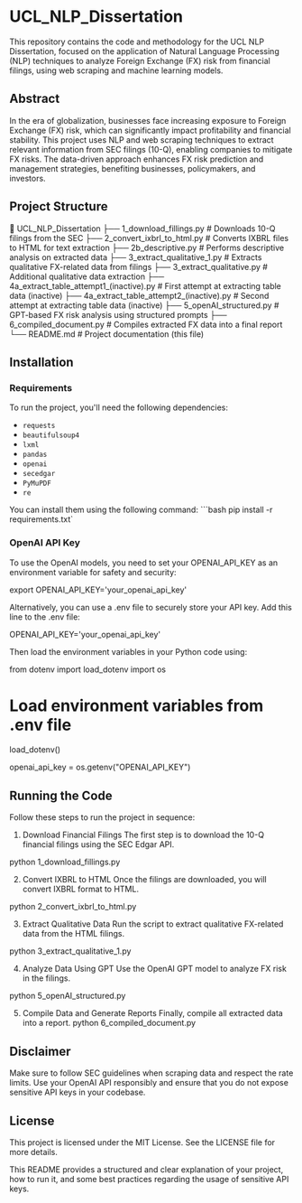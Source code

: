 # UCL_NLP_Dissertation

This repository contains the code and methodology for the UCL NLP Dissertation, focused on the application of Natural Language Processing (NLP) techniques to analyze Foreign Exchange (FX) risk from financial filings, using web scraping and machine learning models.

## Abstract

In the era of globalization, businesses face increasing exposure to Foreign Exchange (FX) risk, which can significantly impact profitability and financial stability. This project uses NLP and web scraping techniques to extract relevant information from SEC filings (10-Q), enabling companies to mitigate FX risks. The data-driven approach enhances FX risk prediction and management strategies, benefiting businesses, policymakers, and investors.

## Project Structure

📁 UCL_NLP_Dissertation ├── 1_download_fillings.py # Downloads 10-Q filings from the SEC ├── 2_convert_ixbrl_to_html.py # Converts IXBRL files to HTML for text extraction ├── 2b_descriptive.py # Performs descriptive analysis on extracted data ├── 3_extract_qualitative_1.py # Extracts qualitative FX-related data from filings ├── 3_extract_qualitative.py # Additional qualitative data extraction ├── 4a_extract_table_attempt1_(inactive).py # First attempt at extracting table data (inactive) ├── 4a_extract_table_attempt2_(inactive).py # Second attempt at extracting table data (inactive) ├── 5_openAI_structured.py # GPT-based FX risk analysis using structured prompts ├── 6_compiled_document.py # Compiles extracted FX data into a final report └── README.md # Project documentation (this file)


## Installation

### Requirements

To run the project, you'll need the following dependencies:

- `requests`
- `beautifulsoup4`
- `lxml`
- `pandas`
- `openai`
- `secedgar`
- `PyMuPDF`
- `re`

You can install them using the following command: ```bash
pip install -r requirements.txt`


###  OpenAI API Key
To use the OpenAI models, you need to set your OPENAI_API_KEY as an environment variable for safety and security:

export OPENAI_API_KEY='your_openai_api_key'

Alternatively, you can use a .env file to securely store your API key. Add this line to the .env file:

OPENAI_API_KEY='your_openai_api_key'

Then load the environment variables in your Python code using:

from dotenv import load_dotenv
import os

# Load environment variables from .env file
load_dotenv()

openai_api_key = os.getenv("OPENAI_API_KEY")


 ## Running the Code

Follow these steps to run the project in sequence:

1. Download Financial Filings
The first step is to download the 10-Q financial filings using the SEC Edgar API.

python 1_download_fillings.py

2. Convert IXBRL to HTML
Once the filings are downloaded, you will convert IXBRL format to HTML.

python 2_convert_ixbrl_to_html.py

3. Extract Qualitative Data
Run the script to extract qualitative FX-related data from the HTML filings.

python 3_extract_qualitative_1.py

4. Analyze Data Using GPT
Use the OpenAI GPT model to analyze FX risk in the filings.

python 5_openAI_structured.py

5. Compile Data and Generate Reports
Finally, compile all extracted data into a report.
python 6_compiled_document.py

## Disclaimer
Make sure to follow SEC guidelines when scraping data and respect the rate limits. Use your OpenAI API responsibly and ensure that you do not expose sensitive API keys in your codebase.


## License
This project is licensed under the MIT License. See the LICENSE file for more details.

This README provides a structured and clear explanation of your project, how to run it, and some best practices regarding the usage of sensitive API keys.







